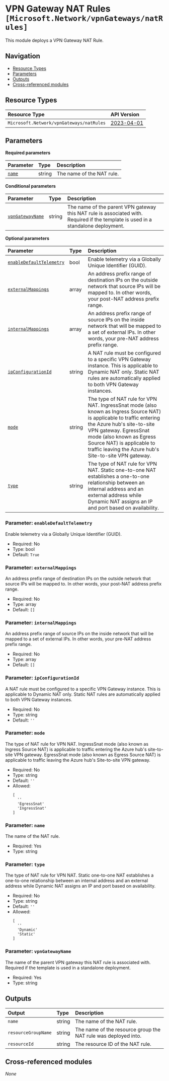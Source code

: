 # VPN Gateway NAT Rules `[Microsoft.Network/vpnGateways/natRules]`

This module deploys a VPN Gateway NAT Rule.

## Navigation

- [Resource Types](#Resource-Types)
- [Parameters](#Parameters)
- [Outputs](#Outputs)
- [Cross-referenced modules](#Cross-referenced-modules)

## Resource Types

| Resource Type | API Version |
| :-- | :-- |
| `Microsoft.Network/vpnGateways/natRules` | [2023-04-01](https://learn.microsoft.com/en-us/azure/templates/Microsoft.Network/2023-04-01/vpnGateways/natRules) |

## Parameters

**Required parameters**

| Parameter | Type | Description |
| :-- | :-- | :-- |
| [`name`](#parameter-name) | string | The name of the NAT rule. |

**Conditional parameters**

| Parameter | Type | Description |
| :-- | :-- | :-- |
| [`vpnGatewayName`](#parameter-vpngatewayname) | string | The name of the parent VPN gateway this NAT rule is associated with. Required if the template is used in a standalone deployment. |

**Optional parameters**

| Parameter | Type | Description |
| :-- | :-- | :-- |
| [`enableDefaultTelemetry`](#parameter-enabledefaulttelemetry) | bool | Enable telemetry via a Globally Unique Identifier (GUID). |
| [`externalMappings`](#parameter-externalmappings) | array | An address prefix range of destination IPs on the outside network that source IPs will be mapped to. In other words, your post-NAT address prefix range. |
| [`internalMappings`](#parameter-internalmappings) | array | An address prefix range of source IPs on the inside network that will be mapped to a set of external IPs. In other words, your pre-NAT address prefix range. |
| [`ipConfigurationId`](#parameter-ipconfigurationid) | string | A NAT rule must be configured to a specific VPN Gateway instance. This is applicable to Dynamic NAT only. Static NAT rules are automatically applied to both VPN Gateway instances. |
| [`mode`](#parameter-mode) | string | The type of NAT rule for VPN NAT. IngressSnat mode (also known as Ingress Source NAT) is applicable to traffic entering the Azure hub's site-to-site VPN gateway. EgressSnat mode (also known as Egress Source NAT) is applicable to traffic leaving the Azure hub's Site-to-site VPN gateway. |
| [`type`](#parameter-type) | string | The type of NAT rule for VPN NAT. Static one-to-one NAT establishes a one-to-one relationship between an internal address and an external address while Dynamic NAT assigns an IP and port based on availability. |

### Parameter: `enableDefaultTelemetry`

Enable telemetry via a Globally Unique Identifier (GUID).
- Required: No
- Type: bool
- Default: `True`

### Parameter: `externalMappings`

An address prefix range of destination IPs on the outside network that source IPs will be mapped to. In other words, your post-NAT address prefix range.
- Required: No
- Type: array
- Default: `[]`

### Parameter: `internalMappings`

An address prefix range of source IPs on the inside network that will be mapped to a set of external IPs. In other words, your pre-NAT address prefix range.
- Required: No
- Type: array
- Default: `[]`

### Parameter: `ipConfigurationId`

A NAT rule must be configured to a specific VPN Gateway instance. This is applicable to Dynamic NAT only. Static NAT rules are automatically applied to both VPN Gateway instances.
- Required: No
- Type: string
- Default: `''`

### Parameter: `mode`

The type of NAT rule for VPN NAT. IngressSnat mode (also known as Ingress Source NAT) is applicable to traffic entering the Azure hub's site-to-site VPN gateway. EgressSnat mode (also known as Egress Source NAT) is applicable to traffic leaving the Azure hub's Site-to-site VPN gateway.
- Required: No
- Type: string
- Default: `''`
- Allowed:
  ```Bicep
  [
    ''
    'EgressSnat'
    'IngressSnat'
  ]
  ```

### Parameter: `name`

The name of the NAT rule.
- Required: Yes
- Type: string

### Parameter: `type`

The type of NAT rule for VPN NAT. Static one-to-one NAT establishes a one-to-one relationship between an internal address and an external address while Dynamic NAT assigns an IP and port based on availability.
- Required: No
- Type: string
- Default: `''`
- Allowed:
  ```Bicep
  [
    ''
    'Dynamic'
    'Static'
  ]
  ```

### Parameter: `vpnGatewayName`

The name of the parent VPN gateway this NAT rule is associated with. Required if the template is used in a standalone deployment.
- Required: Yes
- Type: string


## Outputs

| Output | Type | Description |
| :-- | :-- | :-- |
| `name` | string | The name of the NAT rule. |
| `resourceGroupName` | string | The name of the resource group the NAT rule was deployed into. |
| `resourceId` | string | The resource ID of the NAT rule. |

## Cross-referenced modules

_None_
